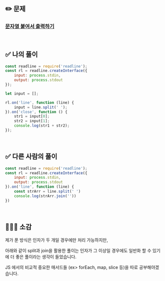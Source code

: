 ## ✏️ 문제

### [문자열 붙여서 출력하기](https://school.programmers.co.kr/learn/courses/30/lessons/181946)


<br>

## ✅ 나의 풀이
```javascript
const readline = require('readline');
const rl = readline.createInterface({
    input: process.stdin,
    output: process.stdout
});

let input = [];

rl.on('line', function (line) {
    input = line.split(' ');
}).on('close', function () {
    str1 = input[0];
    str2 = input[1];
    console.log(str1 + str2);
});
```
<br>

## ✅ 다른 사람의 풀이 
```javascript
const readline = require('readline');
const rl = readline.createInterface({
    input: process.stdin,
    output: process.stdout
}).on('line', function (line) {
    const strArr = line.split(' ')
    console.log(strArr.join(''))
})

```

<br>

## 💁🏻‍♀️ 소감
제가 푼 방식은 인자가 두 개일 경우에만 처리 가능하지만,

아래와 같이 split과 join을 활용한 풀이는 인자가 그 이상일 경우에도 일반화 할 수 있기에 더 좋은 풀이라는 생각이 들었습니다.

JS 에서의 비교적 중요한 매서드들 (ex> forEach, map, slice 등)을 따로 공부해야겠습니다.
